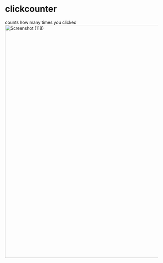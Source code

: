 # clickcounter
counts how many times you clicked
<img width="768" height="768" alt="Screenshot (118)" src="https://github.com/user-attachments/assets/0d1a47b3-00cc-4126-8346-df356fcc2712" />
